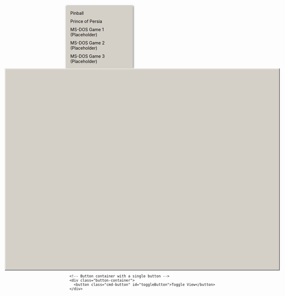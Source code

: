 <!DOCTYPE html>
<html lang="en-us">
<head>
  <meta charset="utf-8" />
  <meta content="text/html; charset=utf-8" http-equiv="Content-Type" />
  <title>Game Selector</title>
  <style>
    :root {
      --ActiveBorder: rgb(212, 208, 200);
      --ActiveTitle: rgb(10, 36, 106);
      --AppWorkspace: rgb(128, 128, 128);
      --Background: rgb(0, 0, 0);
      --ButtonAlternateFace: rgb(192, 192, 192);
      --ButtonDkShadow: rgb(64, 64, 64);
      --ButtonFace: rgb(212, 208, 200);
      --ButtonHilight: rgb(255, 255, 255);
      --ButtonLight: rgb(212, 208, 200);
      --ButtonShadow: rgb(128, 128, 128);
      --ButtonText: rgb(0, 0, 0);
      --GradientActiveTitle: rgb(166, 202, 240);
      --GradientInactiveTitle: rgb(192, 192, 192);
      --GrayText: rgb(128, 128, 128);
      --Hilight: rgb(10, 36, 106);
      --HilightText: rgb(255, 255, 255);
      --HotTrackingColor: rgb(0, 0, 128);
      --InactiveBorder: rgb(212, 208, 200);
      --InactiveTitle: rgb(128, 128, 128);
      --InactiveTitleText: rgb(212, 208, 200);
      --InfoText: rgb(0, 0, 0);
      --InfoWindow: rgb(255, 255, 225);
      --Menu: rgb(212, 208, 200);
      --MenuBar: rgb(192, 192, 192);
      --MenuHilight: rgb(0, 0, 128);
      --MenuText: rgb(0, 0, 0);
      --Scrollbar: rgb(212, 208, 200);
      --TitleText: rgb(255, 255, 255);
      --Window: rgb(255, 255, 255);
      --WindowFrame: rgb(0, 0, 0);
      --WindowText: rgb(0, 0, 0);
    }

    body {
      font-family: Tahoma, Geneva, Verdana, sans-serif;
      background-color: var(--Background);
      text-align: center;
      display: flex;
      height: 100vh; /* Full height of the viewport */
      margin: 0; /* Remove default margin */
      overflow: hidden; /* Prevent scrollbars */
    }

    .sidebar {
      background-color: var(--ButtonFace);
      border-right: 1px solid var(--ActiveBorder);
      width: 200px; /* Width of sidebar */
      padding: 10px; /* Padding inside sidebar */
      box-shadow: 2px 0 5px rgba(0, 0, 0, 0.5);
      display: flex;
      flex-direction: column; /* Stack items vertically */
      align-items: flex-start; /* Align items to the start */
    }

    .game-list {
      list-style-type: none; /* Remove bullet points */
      padding: 0; /* Remove padding */
      margin: 0; /* Remove margin */
      width: 100%; /* Full width */
    }

    .game-list li {
      cursor: pointer; /* Pointer cursor on hover */
      padding: 5px; /* Padding around list items */
      width: 100%; /* Full width of sidebar */
      background-color: var(--ButtonFace);
      color: var(--WindowText);
      transition: background-color 0.3s; /* Smooth background transition */
    }

    .game-list li:hover {
      background-color: var(--Hilight); /* Highlight on hover */
      color: var(--HilightText); /* Change text color */
    }

    .main-content {
      flex-grow: 1; /* Take the remaining space */
      display: flex;
      flex-direction: column; /* Stack children vertically */
      align-items: center; /* Center horizontally */
      justify-content: flex-start; /* Align to top */
    }

    .active.window {
      width: 900px; /* Set the width for 150% scale */
      height: 660px; /* Set the height for 150% scale */
      background-color: var(--ButtonFace);
      border: 1px solid var(--ActiveBorder);
      box-shadow: -0.5px -0.5px 0 0.5px var(--ButtonHilight),
        0 0 0 1px var(--ButtonShadow),
        -0.5px -0.5px 0 1.5px var(--ButtonLight),
        0 0 0 2px var(--ButtonDkShadow);
      margin-top: 2px; /* Add space at the top */
      position: relative; /* For absolute positioning of iframe */
    }

    canvas.emscripten {
      border: 0 none;
      background-color: #000;
      width: 900px; /* Set width for 150% zoom */
      height: 660px; /* Set height for 150% zoom */
    }

    .iframe-container {
      display: none; /* Initially hidden */
      width: 900px; /* Match the window width */
      height: 660px; /* Match the window height */
      border: none; /* No border for iframe */
      position: absolute; /* Overlay on top of the canvas */
      top: 0; /* Align to top */
      left: 0; /* Align to left */
    }

    .button-container {
      margin-top: 20px; /* Space between canvas and button */
    }

    .cmd-button {
      background-color: black;
      color: white;
      font-size: 14px;
      font-family: 'Courier New', Courier, monospace; /* Terminal-like font */
      padding: 5px 20px;
      border: 2px solid white; /* CMD-like white border */
      cursor: pointer;
      text-transform: uppercase;
      display: inline-block;
      margin-top: 15px; /* Space between canvas and button */
    }

    .cmd-button:active {
      background-color: white;
      color: black;
    }
  </style>
</head>
<body>
  <div class="sidebar">
    <ul class="game-list">
      <li onclick="selectGame('pinball')">Pinball</li>
      <li onclick="selectGame('princeOfPersia')">Prince of Persia</li>
      <li onclick="selectGame('dosGame1')">MS-DOS Game 1 (Placeholder)</li>
      <li onclick="selectGame('dosGame2')">MS-DOS Game 2 (Placeholder)</li>
      <li onclick="selectGame('dosGame3')">MS-DOS Game 3 (Placeholder)</li>
    </ul>
  </div>
  <div class="main-content">
    <div class="active window">
      <div class="emscripten" id="status" style="display: none"></div>
      <div class="emscripten">
        <progress id="progress" max="1" value="0" hidden style="display: none"></progress>
      </div>
      <canvas class="emscripten" id="canvas" oncontextmenu="event.preventDefault()" style="cursor: default" tabindex="-1" width="600" height="440"></canvas>
      <iframe id="iframe" class="iframe-container" src="https://archive.org/embed/invicinity_prince"></iframe>
    </div>

    <!-- Button container with a single button -->
    <div class="button-container">
      <button class="cmd-button" id="toggleButton">Toggle View</button>
    </div>
  </div>

  <script>
    var statusElement = document.getElementById("status"),
      progressElement = document.getElementById("progress"),
      canvasElement = document.getElementById("canvas"),
      iframeElement = document.getElementById("iframe"),
      toggleButton = document.getElementById("toggleButton"),
      isPinballActive = true; // State variable to track the current view

    toggleButton.onclick = function() {
      isPinballActive = !isPinballActive; // Toggle the view state

      // Show/hide the canvas and iframe based on the current view
      if (isPinballActive) {
        canvasElement.style.display = "block"; // Show canvas
        iframeElement.style.display = "none"; // Hide iframe
        Module.setStatus("Downloading..."); // Reset status for pinball
      } else {
        canvasElement.style.display = "none"; // Hide canvas
        iframeElement.style.display = "block"; // Show iframe
      }
    };

    function selectGame(game) {
      if (game === 'pinball') {
        canvasElement.style.display = "block"; // Show the canvas for Pinball
        iframeElement.style.display = "none"; // Hide iframe
        Module.setStatus("Downloading..."); // Reset status for pinball
        isPinballActive = true; // Update the state
      } else if (game === 'princeOfPersia') {
        canvasElement.style.display = "none"; // Hide canvas
        iframeElement.style.display = "block"; // Show the iframe for Prince of Persia
        iframeElement.src = "https://archive.org/embed/invicinity_prince"; // Set iframe source
      } else {
        canvasElement.style.display = "none"; // Hide canvas
        iframeElement.style.display = "block"; // Show iframe for placeholder DOS game
        iframeElement.src = "https://example.com/your_placeholder_url"; // Replace with actual URL
      }
    }

    var Module = {
      preRun: [],
      postRun: [],
      print: (function () {
        var e = document.getElementById("output");
        return (
          e && (e.value = ""),
          function (e) {
            arguments.length > 1 &&
              (e = Array.prototype.slice.call(arguments).join(" "));
            console.log(e);
          }
        );
      })(),
      printErr: function (e) {
        arguments.length > 1 &&
          (e = Array.prototype.slice.call(arguments).join(" "));
        console.error(e);
      },
      canvas: (function () {
        var e = document.getElementById("canvas");
        e.addEventListener(
          "webglcontextlost",
          function (e) {
            alert("WebGL context lost. You will need to reload the page."),
            e.preventDefault();
          },
          !1
        );
        return e;
      })(),
      setStatus: function (e) {
        if (
          (Module.setStatus.last ||
            (Module.setStatus.last = { time: Date.now(), text: "" }),
          e !== Module.setStatus.last.text)
        ) {
          var t = e.match(/([^(]+)\((\d+(\.\d+)?)\/(\d+)/),
            n = Date.now();
          if (!(t && n - Module.setStatus.last.time < 30)) {
            if (
              ((Module.setStatus.last.time = n),
              (Module.setStatus.last.text = e),
              t)
            )
              (e = t[1]),
              (progressElement.value = 100 * parseInt(t[2])),
              (progressElement.max = 100 * parseInt(t[4])),
              (progressElement.hidden = !1);
            else
              (progressElement.value = null),
              (progressElement.max = null),
              (progressElement.hidden = !0),
              (document.getElementById("canvas").style.display = "");
            statusElement.innerHTML = e;
            "" === e
              ? ((statusElement.style.display = "none"),
                (progressElement.style.display = "none"))
              : ((statusElement.style.display = ""),
                (progressElement.style.display = ""));
          }
        }
      },
      totalDependencies: 0,
      monitorRunDependencies: function (e) {
        this.totalDependencies = Math.max(this.totalDependencies, e);
        Module.setStatus(
          e
            ? "Preparing... (" +
              (this.totalDependencies - e) +
              "/" +
              this.totalDependencies +
              ")"
            : "All downloads complete."
        );
      },
    };

    Module.setStatus("Downloading..."),
    (window.onerror = function () {
      Module.setStatus("Exception thrown, see JavaScript console"),
      (Module.setStatus = function (e) {
        e && Module.printErr("[post-exception status] " + e);
      });
    });
  </script>

  <script async src="/pinball/SpaceCadetPinball.js"></script>
</body>
</html>
